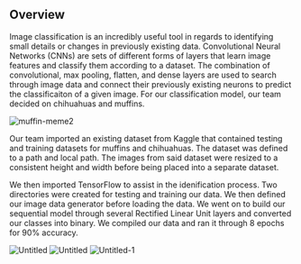  ## Overview
 Image classification is an incredibly useful tool in regards to identifying small details or changes in previously existing data. Convolutional Neural Networks (CNNs) are sets of different forms of layers that learn image features and classify them according to a dataset. The combination of convolutional, max pooling, flatten, and dense layers are used to search through image data and connect their previously existing neurons to predict the classificaiton of a given image. For our classification model, our team decided on chihuahuas and muffins.

 
![muffin-meme2](https://github.com/user-attachments/assets/cea2d46a-9d9b-47ef-8331-0bfe0209f60a)

 Our team imported an existing dataset from Kaggle that contained testing and training datasets for muffins and chihuahuas. The dataset was defined to a path and local path. The images from said dataset were resized to a consistent height and width before being placed into a separate dataset. 

 We then imported TensorFlow to assist in the idenification process. Two directories were created for testing and training our data. We then defined our image data generator before loading the data. We went on to build our sequential model through several Rectified Linear Unit layers and converted our classes into binary. We compiled our data and ran it through 8 epochs for 90% accuracy. 

 ![Untitled](https://github.com/user-attachments/assets/c18c3d86-d3f7-47cd-afca-f756671a36b4)
 ![Untitled](https://github.com/user-attachments/assets/68867006-50a3-4e5d-ab17-5601b30e26e6)
 ![Untitled-1](https://github.com/user-attachments/assets/1a04cbea-c110-4f1d-9af1-ff0c95e57a19)



